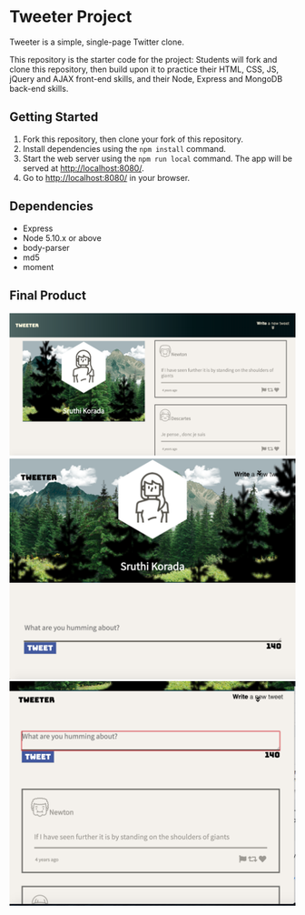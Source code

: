 # Tweeter Project

Tweeter is a simple, single-page Twitter clone.

This repository is the starter code for the project: Students will fork and clone this repository, then build upon it to practice their HTML, CSS, JS, jQuery and AJAX front-end skills, and their Node, Express and MongoDB back-end skills.

## Getting Started

1. Fork this repository, then clone your fork of this repository.
2. Install dependencies using the `npm install` command.
3. Start the web server using the `npm run local` command. The app will be served at <http://localhost:8080/>.
4. Go to <http://localhost:8080/> in your browser.

## Dependencies

- Express
- Node 5.10.x or above
- body-parser
- md5
- moment

## Final Product 
 !["screenshot description"](https://github.com/Sruthikorada36/tweeter/blob/master/docs/full%20screen.png)
 !["screenshot description"](https://github.com/Sruthikorada36/tweeter/blob/master/docs/tablet.png)
 !["screenshot description"](https://github.com/Sruthikorada36/tweeter/blob/master/docs/scrl.png)
